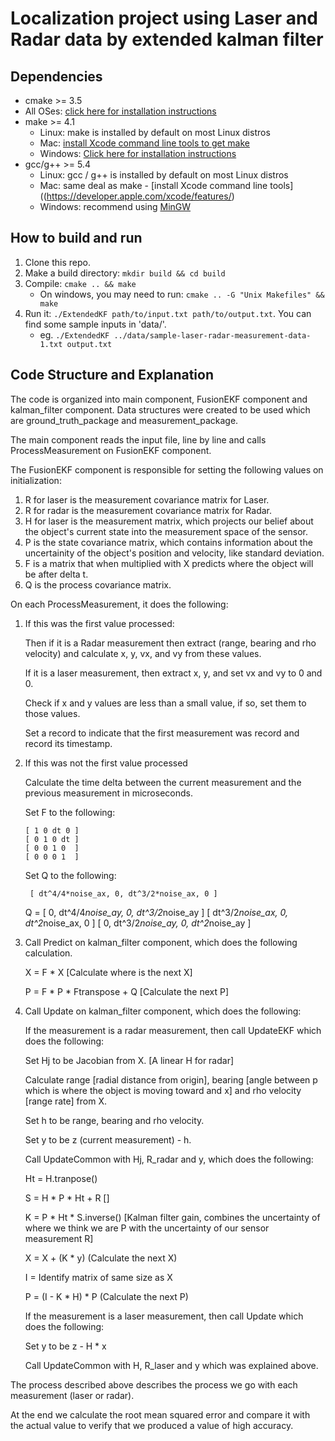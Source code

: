Localization project using Laser and Radar data by extended kalman filter
=========================================================================


## Dependencies

* cmake >= 3.5
 * All OSes: [click here for installation instructions](https://cmake.org/install/)
* make >= 4.1
  * Linux: make is installed by default on most Linux distros
  * Mac: [install Xcode command line tools to get make](https://developer.apple.com/xcode/features/)
  * Windows: [Click here for installation instructions](http://gnuwin32.sourceforge.net/packages/make.htm)
* gcc/g++ >= 5.4
  * Linux: gcc / g++ is installed by default on most Linux distros
  * Mac: same deal as make - [install Xcode command line tools]((https://developer.apple.com/xcode/features/)
  * Windows: recommend using [MinGW](http://www.mingw.org/)

## How to build and run

1. Clone this repo.
2. Make a build directory: `mkdir build && cd build`
3. Compile: `cmake .. && make` 
   * On windows, you may need to run: `cmake .. -G "Unix Makefiles" && make`
4. Run it: `./ExtendedKF path/to/input.txt path/to/output.txt`. You can find
   some sample inputs in 'data/'.
    - eg. `./ExtendedKF ../data/sample-laser-radar-measurement-data-1.txt output.txt`


## Code Structure and Explanation

The code is organized into main component, FusionEKF component and kalman_filter component.
Data structures were created to be used which are ground_truth_package and measurement_package.

The main component reads the input file, line by line and calls ProcessMeasurement on FusionEKF component.

The FusionEKF component is responsible for setting the following values on initialization:

1. R for laser is the measurement covariance matrix for Laser.
2. R for radar is the measurement covariance matrix for Radar.
3. H for laser is the measurement matrix, which projects our belief about the object's current state into the measurement space of the sensor.
4. P is the state covariance matrix, which contains information about the uncertainity of the object's position and velocity, like standard deviation.
5. F is a matrix that when multiplied with X predicts where the object will be after delta t.
6. Q is the process covariance matrix.

On each ProcessMeasurement, it does the following:

1. If this was the first value processed:

   Then if it is a Radar measurement then extract (range, bearing and rho velocity) and calculate x, y, vx, and vy from these values.

   If it is a laser measurement, then extract x, y, and set vx and vy to 0 and 0.

   Check if x and y values are less than a small value, if so, set them to those values.

   Set a record to indicate that the first measurement was record and record its timestamp.

2. If this was not the first value processed

   Calculate the time delta between the current measurement and the previous measurement in microseconds.

   Set F to the following:

       [ 1 0 dt 0 ]
       [ 0 1 0 dt ]
       [ 0 0 1 0  ]
       [ 0 0 0 1  ]

   Set Q to the following:

        [ dt^4/4*noise_ax, 0, dt^3/2*noise_ax, 0 ]
   Q =  [ 0, dt^4/4*noise_ay, 0, dt^3/2*noise_ay ]
        [ dt^3/2*noise_ax, 0, dt^2*noise_ax, 0 ]
        [ 0, dt^3/2*noise_ay, 0, dt^2*noise_ay ]

3. Call Predict on kalman_filter component, which does the following calculation.

   X = F * X [Calculate where is the next X]

   P = F * P * Ftranspose + Q [Calculate the next P]

4. Call Update on kalman_filter component, which does the following:

   If the measurement is a radar measurement, then call UpdateEKF which does the following:

     Set Hj to be Jacobian from X. [A linear H for radar]

     Calculate range [radial distance from origin], bearing [angle between p which is where the object is moving toward and x] and rho velocity [range rate] from X.

     Set h to be range, bearing and rho velocity.

     Set y to be z (current measurement) - h.

     Call UpdateCommon with Hj, R_radar and y, which does the following:

     Ht = H.tranpose()

     S = H * P * Ht + R []

     K = P * Ht * S.inverse() [Kalman filter gain, combines the uncertainty of where we think we are P with the uncertainty of our sensor measurement R]

     X = X + (K * y) (Calculate the next X)

     I = Identify matrix of same size as X

     P = (I - K * H) * P (Calculate the next P)

   If the measurement is a laser measurement, then call Update which does the following:

     Set y to be z - H * x

     Call UpdateCommon with H, R_laser and y which was explained above.

The process described above describes the process we go with each measurement (laser or radar).

At the end we calculate the root mean squared error and compare it with the actual value to verify that we produced a value of high accuracy.


